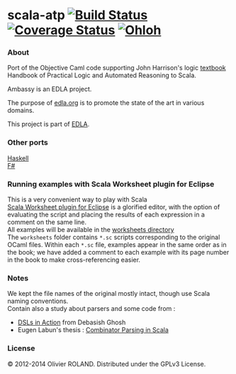 # scala-atp [![Build Status](https://travis-ci.org/newca12/scala-atp.png?branch=master)](https://travis-ci.org/newca12/scala-atp) [![Coverage Status](https://coveralls.io/repos/newca12/scala-atp/badge.png)](https://coveralls.io/r/newca12/scala-atp) [![Ohloh](https://www.ohloh.net/p/scala-atp/widgets/project_thin_badge.gif)](https://www.ohloh.net/p/scala-atp)

### About ###
Port of the Objective Caml code supporting John Harrison's logic [textbook](http://www.cambridge.org/catalogue/catalogue.asp?isbn=9780521899574) Handbook of Practical Logic and Automated Reasoning to Scala.

Ambassy is an EDLA project.

The purpose of [edla.org](http://www.edla.org) is to promote the state of the art in various domains.

This project is part of [EDLA](http://www.edla.org). 

### Other ports ###
[Haskell](https://github.com/newca12/haskell-atp)  
[F#](https://github.com/jack-pappas/fsharp-logic-examples)

### Running examples with Scala Worksheet plugin for Eclipse ###
This is a very convenient way to play with Scala  
[Scala Worksheet plugin for Eclipse](https://github.com/scala-ide/scala-worksheet) is a glorified editor, with the option of evaluating the script and placing the results of each expression in a comment on the same line.  
All examples will be available in the [worksheets directory](https://github.com/newca12/scala-atp/tree/master/worksheets)  
The `worksheets` folder contains `*.sc` scripts corresponding to the original OCaml files. Within each `*.sc` file, examples appear in the same order as in the book; we have added a comment to each example with its page number in the book to make cross-referencing easier.

### Notes ###
We kept the file names of the original mostly intact, though use Scala naming conventions.  
Contain also a study about parsers and some code from :  
* [DSLs in Action](http://books.google.fr/books?id=SzD6RAAACAAJ&num=16&source=gbs_slider_cls_metadata_1003_mylibrary) from Debasish Ghosh  
* Eugen Labun's thesis : [Combinator Parsing in Scala](https://docs.google.com/file/d/0B7LbY7bJaltldVRhMHhfT1F4VkE/edit?pli=1)

### License ###
© 2012-2014 Olivier ROLAND. Distributed under the GPLv3 License.